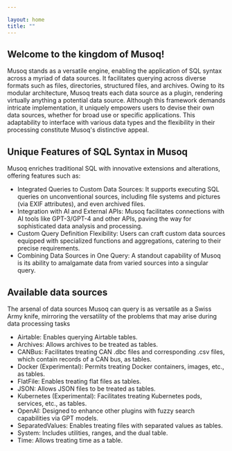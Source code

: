 ```yaml
---

layout: home
title: ""
---
```

## Welcome to the kingdom of Musoq!

Musoq stands as a versatile engine, enabling the application of SQL syntax across a myriad of data sources. It facilitates querying across diverse formats such as files, directories, structured files, and archives. Owing to its modular architecture, Musoq treats each data source as a plugin, rendering virtually anything a potential data source. Although this framework demands intricate implementation, it uniquely empowers users to devise their own data sources, whether for broad use or specific applications. This adaptability to interface with various data types and the flexibility in their processing constitute Musoq's distinctive appeal.

## Unique Features of SQL Syntax in Musoq

Musoq enriches traditional SQL with innovative extensions and alterations, offering features such as:

- Integrated Queries to Custom Data Sources: It supports executing SQL queries on unconventional sources, including file systems and pictures (via EXIF attributes), and even archived files.
- Integration with AI and External APIs: Musoq facilitates connections with AI tools like GPT-3/GPT-4 and other APIs, paving the way for sophisticated data analysis and processing.
- Custom Query Definition Flexibility: Users can craft custom data sources equipped with specialized functions and aggregations, catering to their precise requirements.
- Combining Data Sources in One Query: A standout capability of Musoq is its ability to amalgamate data from varied sources into a singular query.

## Available data sources

The arsenal of data sources Musoq can query is as versatile as a Swiss Army knife, mirroring the versatility of the problems that may arise during data processing tasks

- Airtable: Enables querying Airtable tables.
- Archives: Allows archives to be treated as tables.
- CANBus: Facilitates treating CAN .dbc files and corresponding .csv files, which contain records of a CAN bus, as tables.
- Docker (Experimental): Permits treating Docker containers, images, etc., as tables.
- FlatFile: Enables treating flat files as tables.
- JSON: Allows JSON files to be treated as tables.
- Kubernetes (Experimental): Facilitates treating Kubernetes pods, services, etc., as tables.
- OpenAI: Designed to enhance other plugins with fuzzy search capabilities via GPT models.
- SeparatedValues: Enables treating files with separated values as tables.
- System: Includes utilities, ranges, and the dual table.
- Time: Allows treating time as a table.